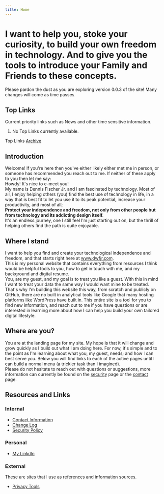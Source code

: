 ```yaml
---
title: Home
---
```


# I want to help you, stoke your curiosity, to build your own freedom in technology. And to give you the tools to introduce your Family and Friends to these concepts.
Please pardon the dust as you are exploring version 0.0.3 of the site! Many changes will come as time passes.

## Top Links
Current priority links such as News and other time sensitive information.
1. No Top Links currently available.

Top Links [Archive](/Pages/TopLinks-Archive)

## Introduction

Welcome! If you're here then you've either likely either met me in person, or someone has recommended you reach out to me. If neither of these apply to you then let me say: <br>
Howdy! It's nice to e-meet you! <br>
My name is Dennis Fischer Jr. and I am fascinated by technology. Most of all, I enjoy helping others (you) find the best use of technology in life, in a way that is best fit to let you use it to its peak potential, increase your productivity, and most of all; <br>
**Protect your independence and freedom, not only from other people but from technology and its addicting design itself.** <br>
It's an endless journey, one I still feel I'm just starting out on, but the thrill of helping others find the path is quite enjoyable.

## Where I stand

I want to help you find and create your technological independence and freedom, and that starts right here at www.dwfjr.com. <br>
This is my personal website that contains everything from resources I think would be helpful tools to you, how to get in touch with me, and my background and digital resume. <br>
You, are my guest, and my goal is to treat you like a guest. With this in mind I want to treat your data the same way I would want mine to be treated. That's why I'm building this website this way, from scratch and publicly on GitHub, there are no built in analytical tools like Google that many hosting platforms like WordPress have built in. This entire site is a tool for you to find new information, and reach out to me if you have questions or are interested in learning more about how I can help you build your own tailored digital lifestyle.

## Where are you?

You are at the landing page for my site. My hope is that it will change and grow quickly as I build out what I am doing here. For now, it's simple and to the point as I'm learning about what you, my guest, needs; and how I can best serve you. Below you will find links to each of the active pages until I can build a normal menu (a trickier task than I imagined). <br>
Please do not hesitate to reach out with questions or suggestions, more information can currently be found on the [security](https://github.com/dwfjr/dwfjr.com/security/policy) page or the [contact](/contact) page.

## Resources and Links
### Internal
- [Contact Information](/contact)
- [Change Log](/Pages/changelog)
- [Security Policy](https://github.com/dwfjr/dwfjr.com/security/policy)

### Personal
- [My LinkdIn](https://www.linkedin.com/in/fischerdennisjr/)  <br>

### External
These are sites that I use as references and information sources.
- [Privacy Tools](https://www.privacytools.io/)
